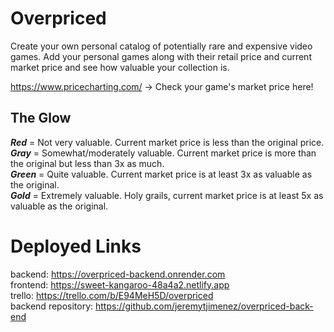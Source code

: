 # Overpriced

Create your own personal catalog of potentially rare and expensive video games. Add your personal games along with their retail price and current market price and see how valuable your collection is. 

https://www.pricecharting.com/ -> Check your game's market price here!

## The Glow 

***Red*** = Not very valuable. Current market price is less than the original price.\
***Gray*** = Somewhat/moderately valuable. Current market price is more than the original but less than 3x as much.\
***Green*** = Quite valuable. Current market price is at least 3x as valuable as the original.\
***Gold*** = Extremely valuable. Holy grails, current market price is at least 5x as valuable as the original. 

# Deployed Links

backend: https://overpriced-backend.onrender.com \
frontend: https://sweet-kangaroo-48a4a2.netlify.app \
trello: https://trello.com/b/E94MeH5D/overpriced \
backend repository: https://github.com/jeremytjimenez/overpriced-back-end
